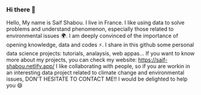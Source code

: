 ### Hi there 👋

Hello,
My name is Saif Shabou. I live in France.
I like using data to solve problems and understand phenomenon, especially those related to environmental issues 🌍.
I am deeply convinced of the importance of opening knowledge, data and codes ⚡.
I share in this github some personal data science projects: tutorials, analaysis, web appas...
If you want to know more about my projects, you can check my website: https://saif-shabou.netlify.app/
I like collaborating with people, so if you are workin in an interesting data project related to climate change and environmental issues, DON'T HESITATE TO CONTACT ME!!
I would be delighted to help you 😄


<!--
**S-AI-F/S-AI-F** is a ✨ _special_ ✨ repository because its `README.md` (this file) appears on your GitHub profile.

Here are some ideas to get you started:

- 🔭 I’m currently working on ...
- 🌱 I’m currently learning ...
- 👯 I’m looking to collaborate on ...
- 🤔 I’m looking for help with ...
- 💬 Ask me about ...
- 📫 How to reach me: ...
- 😄 Pronouns: ...
- ⚡ Fun fact: ...
-->
